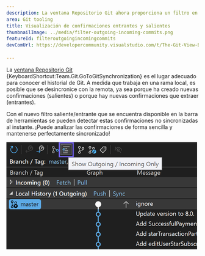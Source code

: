 ```yaml
---
description: La ventana Repositorio Git ahora proporciona un filtro en su barra de herramientas para mostrar solo confirmaciones salientes o entrantes.
area: Git tooling
title: Visualización de confirmaciones entrantes y salientes
thumbnailImage: ../media/filter-outgoing-incoming-commits.png
featureId: filteroutgoingincomingcommits
devComUrl: https://developercommunity.visualstudio.com/t/The-Git-View-Branch-Outgoing-Commits-sec/10720545

---
```



La [ventana Repositorio Git](vscmd://Team.Git.GoToGitSynchronization) {KeyboardShortcut:Team.Git.GoToGitSynchronization} es el lugar adecuado para conocer el historial de Git. A medida que trabaja en una rama local, es posible que se desincronice con la remota, ya sea porque ha creado nuevas confirmaciones (salientes) o porque hay nuevas confirmaciones que extraer (entrantes).

Con el nuevo filtro saliente/entrante que se encuentra disponible en la barra de herramientas se pueden detectar estas confirmaciones no sincronizadas al instante. ¡Puede analizar las confirmaciones de forma sencilla y mantenerse perfectamente sincronizado!

![Mostrar el botón de la barra de herramientas solo salida/entrada](../media/filter-outgoing-incoming-commits.png)
